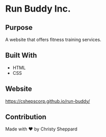 # Run Buddy Inc.

## Purpose
A website that offers fitness training services.

## Built With
* HTML
* CSS

## Website
https://cshepscorp.github.io/run-buddy/

## Contribution
Made with ❤️ by Christy Sheppard
